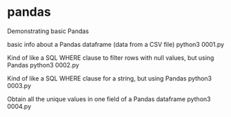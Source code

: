 # pandas
Demonstrating basic Pandas

basic info about a Pandas dataframe (data from a CSV file)
python3 0001.py

Kind  of like a SQL WHERE clause to filter rows with null values, but using Pandas
python3 0002.py

Kind of like a SQL WHERE clause for a string, but using Pandas
python3 0003.py

Obtain all the unique values in one field of a Pandas dataframe
python3 0004.py
